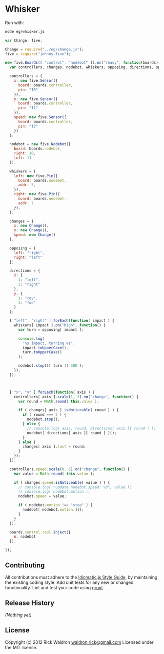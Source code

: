 # Whisker

Run with:
```bash
node eg/whisker.js
```


```javascript
var Change, five;

Change = require("../eg/change.js");
five = require("johnny-five");

new five.Boards([ "control", "nodebot" ]).on("ready", function(boards) {
  var controllers, changes, nodebot, whiskers, opposing, directions, speed;

  controllers = {
    x: new five.Sensor({
      board: boards.controller,
      pin: "I0"
    }),
    y: new five.Sensor({
      board: boards.controller,
      pin: "I1"
    }),
    speed: new five.Sensor({
      board: boards.controller,
      pin: "I2"
    })
  };

  nodebot = new five.Nodebot({
    board: boards.nodebot,
    right: 10,
    left: 11
  });

  whiskers = {
    left: new five.Pin({
      board: boards.nodebot,
      addr: 5,
    }),
    right: new five.Pin({
      board: boards.nodebot,
      addr: 7
    }),
  };

  changes = {
    x: new Change(),
    y: new Change(),
    speed: new Change()
  };

  opposing = {
    left: "right",
    right: "left"
  };

  directions = {
    x: {
      1: "left",
      3: "right"
    },
    y: {
      1: "rev",
      3: "fwd"
    }
  };

  [ "left", "right" ].forEach(function( impact ) {
    whiskers[ impact ].on("high", function() {
      var turn = opposing[ impact ];

      console.log(
        "%s impact, turning %s",
        impact.toUpperCase(),
        turn.toUpperCase()
      );

      nodebot.stop()[ turn ]( 500 );
    });
  });



  [ "x", "y" ].forEach(function( axis ) {
    controllers[ axis ].scale(1, 3).on("change", function() {
      var round = Math.round( this.value );

      if ( changes[ axis ].isNoticeable( round ) ) {
        if ( round === 2 ) {
          nodebot.stop();
        } else {
          // console.log( axis, round, directions[ axis ][ round ] );
          nodebot[ directions[ axis ][ round ] ]();
        }
      } else {
        changes[ axis ].last = round;
      }
    });
  });

  controllers.speed.scale(0, 6).on("change", function() {
    var value = Math.round( this.value );

    if ( changes.speed.isNoticeable( value ) ) {
      // console.log( "update nodebot.speed: %d", value );
      // console.log( nodebot.motion );
      nodebot.speed = value;

      if ( nodebot.motion !== "stop" ) {
        nodebot[ nodebot.motion ]();
      }
    }
  });

  boards.control.repl.inject({
    n: nodebot
  });

});

```













## Contributing
All contributions must adhere to the [Idiomatic.js Style Guide](https://github.com/rwldrn/idiomatic.js),
by maintaining the existing coding style. Add unit tests for any new or changed functionality. Lint and test your code using [grunt](https://github.com/cowboy/grunt).

## Release History
_(Nothing yet)_

## License
Copyright (c) 2012 Rick Waldron <waldron.rick@gmail.com>
Licensed under the MIT license.
